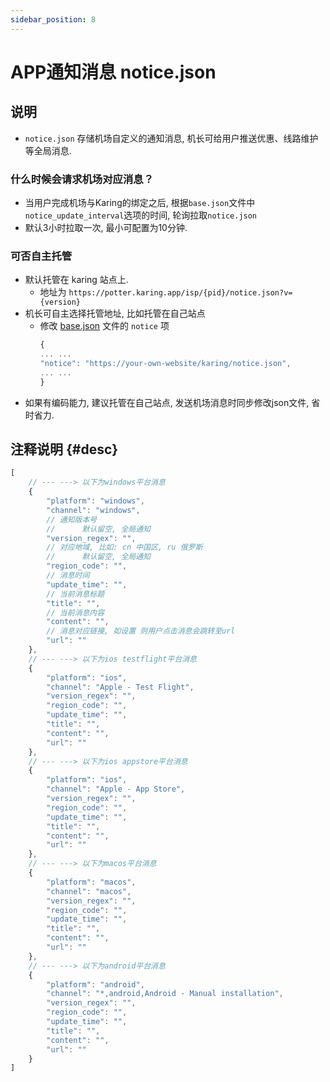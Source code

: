 ```yaml
---
sidebar_position: 8
---
```


# APP通知消息 notice.json

## 说明
- `notice.json` 存储机场自定义的通知消息, 机长可给用户推送优惠、线路维护等全局消息.

### 什么时候会请求机场对应消息？
- 当用户完成机场与Karing的绑定之后, 根据`base.json`文件中`notice_update_interval`选项的时间, 轮询拉取`notice.json`
- 默认3小时拉取一次, 最小可配置为10分钟.

### 可否自主托管
- 默认托管在 karing 站点上.
  - 地址为 `https://potter.karing.app/isp/{pid}/notice.json?v={version}`
- 机长可自主选择托管地址, 比如托管在自己站点
  - 修改 [base.json](./base.json.md) 文件的 `notice` 项
    ```jsx title="base.json"
    {
    ... ...
    "notice": "https://your-own-website/karing/notice.json",
    ... ...
    }
    ```
- 如果有编码能力, 建议托管在自己站点, 发送机场消息时同步修改json文件, 省时省力.

## 注释说明 {#desc}
```jsx title="notice.json"
[
    // --- ---> 以下为windows平台消息
    {
        "platform": "windows",
        "channel": "windows",
        // 通知版本号
        //      默认留空, 全局通知
        "version_regex": "",
        // 对应地域, 比如: cn 中国区, ru 俄罗斯
        //      默认留空, 全局通知
        "region_code": "",
        // 消息时间
        "update_time": "",
        // 当前消息标题
        "title": "",
        // 当前消息内容
        "content": "",
        // 消息对应链接, 如设置 则用户点击消息会跳转至url
        "url": ""
    },
    // --- ---> 以下为ios testflight平台消息
    {
        "platform": "ios",
        "channel": "Apple - Test Flight",
        "version_regex": "",
        "region_code": "",
        "update_time": "",
        "title": "",
        "content": "",
        "url": ""
    },
    // --- ---> 以下为ios appstore平台消息
    {
        "platform": "ios",
        "channel": "Apple - App Store",
        "version_regex": "",
        "region_code": "",
        "update_time": "",
        "title": "",
        "content": "",
        "url": ""
    },
    // --- ---> 以下为macos平台消息
    {
        "platform": "macos",
        "channel": "macos",
        "version_regex": "",
        "region_code": "",
        "update_time": "",
        "title": "",
        "content": "",
        "url": ""
    },
    // --- ---> 以下为android平台消息
    {
        "platform": "android",
        "channel": "*,android,Android - Manual installation",
        "version_regex": "",
        "region_code": "",
        "update_time": "",
        "title": "",
        "content": "",
        "url": ""
    }
]
```